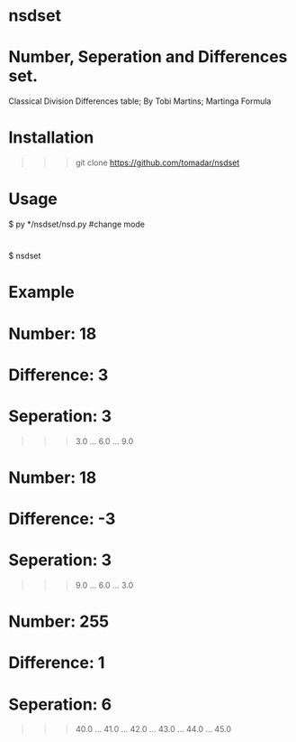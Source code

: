 # nsdset
# Number, Seperation and Differences set.
 Classical Division Differences table;
 	By Tobi Martins; Martinga Formula
#
# Installation

>>> git clone https://github.com/tomadar/nsdset
#
# Usage

$ py */nsdset/nsd.py #change mode
#
$ nsdset  
#
# Example
#
# Number: 18
# Difference: 3
# Seperation: 3

>>> 3.0
... 6.0
... 9.0

# Number: 18
# Difference: -3
# Seperation: 3

>>> 9.0
... 6.0
... 3.0

# Number: 255
# Difference: 1
# Seperation: 6

>>> 40.0
... 41.0
... 42.0
... 43.0
... 44.0
... 45.0

